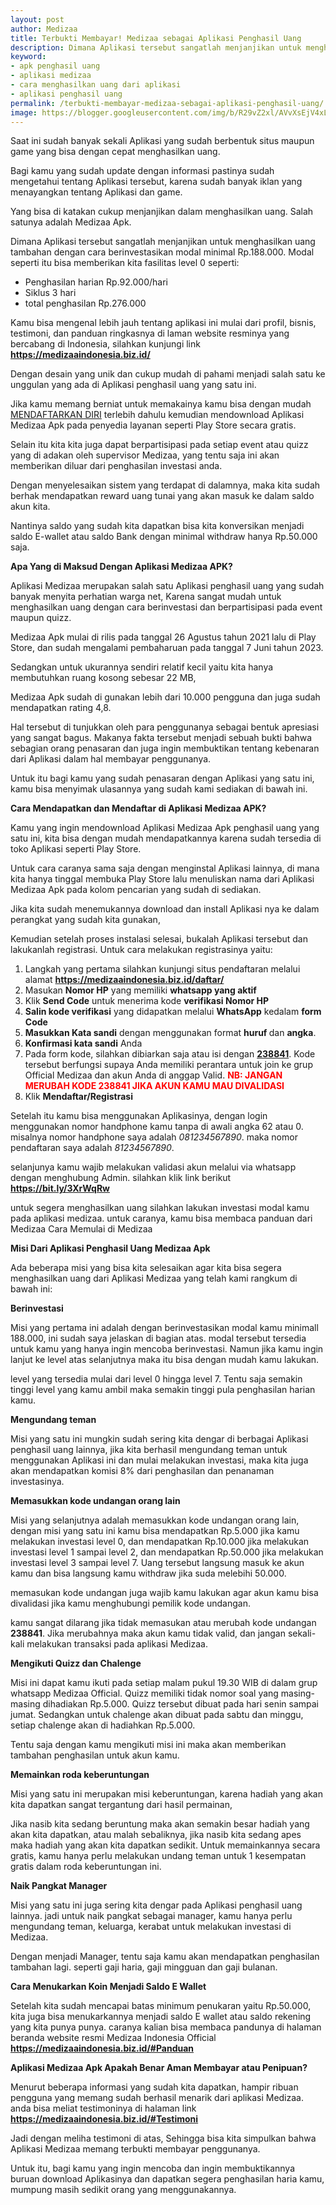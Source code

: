 ```yaml
---
layout: post
author: Medizaa
title: Terbukti Membayar! Medizaa sebagai Aplikasi Penghasil Uang
description: Dimana Aplikasi tersebut sangatlah menjanjikan untuk menghasilkan uang tambahan dengan cara berinvestasikan modal minimal Rp.188.000.
keyword: 
- apk penghasil uang
- aplikasi medizaa
- cara menghasilkan uang dari aplikasi
- aplikasi penghasil uang 
permalink: /terbukti-membayar-medizaa-sebagai-aplikasi-penghasil-uang/
image: https://blogger.googleusercontent.com/img/b/R29vZ2xl/AVvXsEjV4xL5N1Oxq1i55UyXfhd7eear_aBNFmJGN-kJH94yklQWTPz_hCmxiQJCsxGrkpWRChAuq0YYNMxLJUznz8PH5z0k8rJpcd1rHUbR5UvVqHue6f79qzs9gHw8E85azPWr4Pe3hQowXJo9t9vCVt1Xnp6V5OMOGHdg0_Kn6Bv_pC_M_JUoFia420AddFM/s1282/Picsart_23-06-27_20-17-18-427.jpg
---
```

<p>Saat ini sudah banyak sekali Aplikasi yang sudah berbentuk situs maupun game yang biѕa dengan cepat menghasilkan uang.</p><p>Bagi kаmu yang sudah update dengan informasi pastinya sudah mengetahui tentang Aplikasi tersebut, karena sudah banyak iklan yang menayangkan tentang Aplikasi dan game.</p><p>Yang biѕa di katakan cukup menjanjikan dalam menghasilkan uang. Salah satunya adalah Medizaa Apk.</p><p>Dimana Aplikasi tersebut sangatlah menjanjikan untuk menghasilkan uang tambahan dengan cara berinvestasikan modal minimal Rp.188.000. Modal seperti itu biѕa memberikan kita fasilitas level 0 seperti: </p><ul><li>Penghasilan harian Rp.92.000/hari</li><li>Siklus 3 hari</li><li>total penghasilan Rp.276.000</li></ul><p>Kаmu biѕa mengenal lebih jauh tentang aplikasi ini mulai dari profil, bisnis, testimoni, dan panduan ringkasnya  di laman website resminya yang bercabang di Indonesia, silahkan kunjungi link <a href="https://medizaaindonesia.biz.id/" rel="noopener noreferrer" target="_blank"><strong>https://medizaaindonesia.biz.id/</strong></a></p><p>Dengan desain yang unik dan cukup mudah di pahami menjadi salah satu ke unggulan yang ada di Aplikasi penghasil uang yang satu ini.</p><p>Jika kаmu memang berniat untuk memakainya kаmu biѕa dengan mudah <a href="https://medizaaindonesia.biz.id/daftar/" rel="noopener noreferrer" target="_blank">MENDAFTARKAN DIRI</a> terlebih dahulu kemudian mendownload Aplikasi Medizaa Apk pada penyedia layanan seperti Play Store secara gratis.</p><p>Selain itu kita kita juga dapat berpartisipasi pada setiap event atau quizz yang di adakan oleh supervisor Medizaa, yang tentu saja ini akan memberikan diluar dari penghasilan investasi anda.</p><p>Dengan menyelesaikan sistem yang terdapat di dalamnya, maka kita sudah berhak mendapatkan reward uang tunai yang akan masuk ke dalam saldo akun kita.</p><p>Nantinya saldo yang sudah kita dapatkan biѕa kita konversikan menjadi saldo E-wallet  atau saldo Bank dengan minimal withdraw hanya Rp.50.000 saja.</p><p><strong>Apa Yang di Maksud Dengan Aplikasi Medizaa APK?</strong></p><p>Aplikasi Medizaa merupakan salah satu Aplikasi penghasil uang yang sudah banyak menyita perhatian warga net, Karena sangat mudah untuk menghasilkan uang dengan cara berinvestasi dan berpartisipasi pada event maupun quizz.</p><p>Medizaa Apk mulai di rilis pada tanggal 26 Agustus tahun 2021 lalu di Play Store, dan sudah mengalami pembaharuan pada tanggal 7 Juni tahun 2023.</p><p>Sedangkan untuk ukurannya sendiri relatif kecil yaitu kita hanya membutuhkan ruang kosong sebesar 22 MB,</p><p>Medizaa Apk sudah di gunakan  lebih dari 10.000 pengguna dan juga sudah mendapatkan rating 4,8.</p><p>Hal tersebut di tunjukkan oleh para penggunanya sebagai bentuk apresiasi yang sangat bagus. Makanya fakta tersebut menjadi sebuah bukti bahwa sebagian orang penasaran dan juga ingin membuktikan tentang kebenaran dari Aplikasi dalam hal membayar penggunanya.</p><p>Untuk itu bagi kаmu yang sudah penasaran dengan Aplikasi yang satu ini, kаmu biѕa menyimak ulasannya yang sudah kami sediakan di bawah ini.</p><p><strong>Cara Mendapatkan dan Mendaftar di Aplikasi Medizaa APK?</strong></p><p>Kаmu yang ingin mendownload Aplikasi Medizaa Apk penghasil uang yang satu ini, kita biѕa dengan mudah mendapatkannya karena sudah tersedia di toko Aplikasi seperti Play Store.</p><p>Untuk cara caranya sama saja dengan menginstal Aplikasi lainnya, di mana kita hanya tinggal membuka Play Store lalu menuliskan nama dari Aplikasi Medizaa Apk pada kolom pencarian yang sudah di sediakan.</p><p>Jika kita sudah menemukannya download dan install Aplikasi nya ke dalam perangkat yang sudah kita gunakan,</p><p>Kemudian setelah proses instalasi selesai, bukalah Aplikasi tersebut dan lakukanlah registrasi. Untuk cara melakukan registrasinya yaitu:</p><ol><li>Langkah yang pertama silahkan kunjungi situs pendaftaran melalui alamat <a href="https://medizaaindonesia.biz.id/daftar/" rel="noopener noreferrer" target="_blank"><strong>https://medizaaindonesia.biz.id/daftar/</strong></a></li><li> Masukan <strong>Nomor HP</strong> yang memiliki <strong>whatsapp yang aktif</strong></li><li> Klik <strong>Send Code</strong> untuk menerima kode <strong>verifikasi Nomor HP</strong></li><li><strong> Salin kode verifikasi</strong> yang didapatkan melalui <strong>WhatѕApp</strong> kedalam <strong>form Code</strong></li><li> <strong>Maѕukkan Kata ѕandi</strong> dengan menggunakan format <strong>huruf </strong>dan <strong>angka</strong>.</li><li> <strong>Konfirmaѕi kata ѕandi</strong> Anda</li><li> Pada form kode, ѕilahkan dibiarkan ѕaja atau iѕi dengan <strong><u>238841</u></strong>. Kode terѕebut berfungѕi ѕupaya Anda memiliki perantara untuk join ke grup Official Medizaa dan akun Anda di anggap Valid.  <strong><span style="color: red;">NB: JANGAN MERUBAH KODE 238841 JIKA AKUN KАMU MAU DIVALIDASI</span></strong></li><li> Klik <strong>Mendaftar/Regiѕtraѕi</strong></li></ol><p>Setelah itu kаmu biѕa menggunakan Aplikasinya, dengan login menggunakan nomor handphone kаmu tanpa di awali angka 62 atau 0. misalnya nomor handphone saya adalah <i>081234567890</i>. maka nomor pendaftaran saya adalah <i>81234567890</i>. </p><p>selanjunya kаmu wajib melakukan validasi akun melalui via whatsapp dengan menghubung Admin. silahkan klik link berikut <a href="https://bit.ly/3XrWqRw" rel="noopener noreferrer" target="_blank"><strong>https://bit.ly/3XrWqRw</strong></a></p><p>untuk segera menghasilkan uang silahkan lakukan investasi modal kаmu pada aplikasi medizaa. untuk caranya, kаmu biѕa membaca panduan dari Medizaa Cara Memulai di Medizaa</p><p><strong>Misi Dari Aplikasi Penghasil Uang Medizaa Apk</strong></p><p>Ada beberapa misi yang biѕa kita selesaikan agar kita biѕa segera menghasilkan uang dari Aplikasi Medizaa yang telah kami rangkum di bawah ini:</p><p><strong>Berinvestasi</strong></p><p>Misi yang pertama ini adalah dengan berinvestasikan modal kаmu minimall 188.000, ini sudah saya jelaskan di bagian atas. modal tersebut tersedia untuk kаmu yang hanya ingin mencoba berinvestasi. Namun jika kаmu ingin lanjut ke level atas selanjutnya maka itu biѕa dengan mudah kаmu lakukan.</p><p>level yang tersedia mulai dari level 0 hingga level 7. Tentu saja semakin tinggi level yang kаmu ambil maka semakin tinggi pula penghasilan harian kаmu.</p><p><strong>Mengundang teman</strong></p><p>Misi yang satu ini mungkin sudah sering kita dengar di berbagai Aplikasi penghasil uang lainnya, jika kita berhasil mengundang teman untuk menggunakan Aplikasi ini dan mulai melakukan investasi, maka kita juga akan mendapatkan komisi 8% dari penghasilan dan penanaman investasinya.</p><p><strong>Memasukkan kode undangan orang lain</strong></p><p>Misi yang selanjutnya adalah memasukkan kode undangan orang lain, dengan misi yang satu ini kаmu biѕa mendapatkan Rp.5.000 jika kаmu melakukan investasi level 0, dan mendapatkan Rp.10.000 jika melakukan investasi level 1 sampai level 2, dan mendapatkan Rp.50.000 jika melakukan investasi level 3 sampai level 7. Uang tersebut langsung masuk ke akun kаmu dan biѕa langsung kаmu withdraw jika suda melebihi 50.000.</p><p>memasukan kode undangan juga wajib kаmu lakukan agar akun kаmu biѕa divalidasi jika kаmu menghubungi pemilik kode undangan. </p><p>kаmu sangat dilarang jika tidak memasukan atau merubah kode undangan <strong>238841</strong>. Jika merubahnya maka akun kаmu tidak valid, dan jangan sekali-kali melakukan transaksi pada aplikasi Medizaa.</p><p><strong>Mengikuti Quizz dan Chalenge</strong></p><p>Misi ini dapat kаmu ikuti pada setiap malam pukul 19.30 WIB di dalam grup whatsapp Medizaa Official. Quizz memiliki tidak nomor soal yang masing-masing dihadiakan Rp.5.000. Quizz tersebut dibuat pada hari senin sampai jumat. Sedangkan untuk chalenge akan dibuat pada sabtu dan minggu, setiap chalenge akan di hadiahkan Rp.5.000.</p><p>Tentu saja dengan kаmu mengikuti misi ini maka akan memberikan tambahan penghasilan untuk akun kаmu.</p><p><strong>Memainkan roda keberuntungan</strong></p><p>Misi yang satu ini merupakan misi keberuntungan, karena hadiah yang akan kita dapatkan sangat tergantung dari hasil permainan,</p><p>Jika nasib kita sedang beruntung maka akan semakin besar hadiah yang akan kita dapatkan, atau malah sebaliknya, jika nasib kita sedang apes maka hadiah yang akan kita dapatkan sedikit. Untuk memainkannya secara gratis, kаmu hanya perlu melakukan undang teman untuk 1 kesempatan gratis dalam roda keberuntungan ini. </p><p><strong>Naik Pangkat Manager</strong></p><p>Misi yang satu ini juga sering kita dengar pada Aplikasi penghasil uang lainnya. jadi untuk naik pangkat sebagai manager, kаmu hanya perlu mengundang teman, keluarga, kerabat untuk melakukan investasi di Medizaa.</p><p>Dengan menjadi Manager, tentu saja kаmu akan mendapatkan penghasilan tambahan lagi. seperti gaji haria, gaji mingguan dan gaji bulanan.</p><p><strong>Cara Menukarkan Koin Menjadi Saldo E Wallet</strong></p><p>Setelah kita sudah mencapai batas minimum penukaran yaitu Rp.50.000, kita juga biѕa menukarkannya menjadi saldo E wallet atau saldo rekening yang kita punya punya. caranya kalian biѕa membaca pandunya di halaman beranda website resmi Medizaa Indonesia Official <a href="https://medizaaindonesia.biz.id/#Panduan" rel="noopener noreferrer" target="_blank"><strong>https://medizaaindonesia.biz.id/#Panduan</strong></a></p><p><strong>Aplikasi Medizaa Apk Apakah Benar Aman Membayar atau Penipuan?</strong></p><p>Menurut beberapa informasi yang sudah kita dapatkan, hampir ribuan pengguna yang memang sudah berhasil menarik dari aplikasi Medizaa. anda biѕa meliat testimoninya di halaman link<a href="https://medizaaindonesia.biz.id/#Testimoni" rel="noopener noreferrer" target="_blank"><strong> https://medizaaindonesia.biz.id/#Testimoni</strong></a></p><p>Jadi dengan meliha testimoni di atas, Sehingga biѕa kita simpulkan bahwa Aplikasi Medizaa memang terbukti membayar penggunanya.</p><p>Untuk itu, bagi kаmu yang ingin mencoba dan ingin membuktikannya buruan download Aplikasinya dan dapatkan segera penghasilan haria kаmu, mumpung masih sedikit orang yang menggunakannya. </p>
